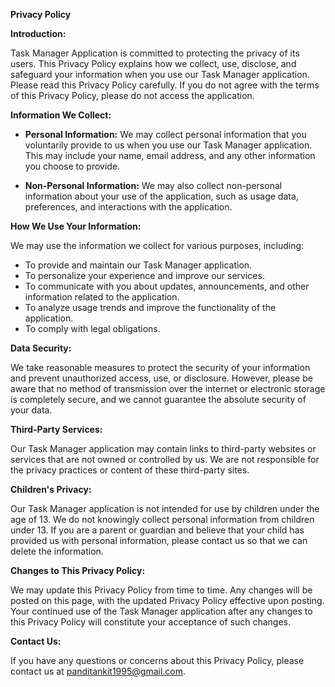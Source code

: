 **Privacy Policy**

**Introduction:**

Task Manager Application is committed to protecting the privacy of its users. This Privacy Policy explains how we collect, use, disclose, and safeguard your information when you use our Task Manager application. Please read this Privacy Policy carefully. If you do not agree with the terms of this Privacy Policy, please do not access the application.

**Information We Collect:**

- **Personal Information:** We may collect personal information that you voluntarily provide to us when you use our Task Manager application. This may include your name, email address, and any other information you choose to provide.
  
- **Non-Personal Information:** We may also collect non-personal information about your use of the application, such as usage data, preferences, and interactions with the application.

**How We Use Your Information:**

We may use the information we collect for various purposes, including:

- To provide and maintain our Task Manager application.
- To personalize your experience and improve our services.
- To communicate with you about updates, announcements, and other information related to the application.
- To analyze usage trends and improve the functionality of the application.
- To comply with legal obligations.

**Data Security:**

We take reasonable measures to protect the security of your information and prevent unauthorized access, use, or disclosure. However, please be aware that no method of transmission over the internet or electronic storage is completely secure, and we cannot guarantee the absolute security of your data.

**Third-Party Services:**

Our Task Manager application may contain links to third-party websites or services that are not owned or controlled by us. We are not responsible for the privacy practices or content of these third-party sites.

**Children's Privacy:**

Our Task Manager application is not intended for use by children under the age of 13. We do not knowingly collect personal information from children under 13. If you are a parent or guardian and believe that your child has provided us with personal information, please contact us so that we can delete the information.

**Changes to This Privacy Policy:**

We may update this Privacy Policy from time to time. Any changes will be posted on this page, with the updated Privacy Policy effective upon posting. Your continued use of the Task Manager application after any changes to this Privacy Policy will constitute your acceptance of such changes.

**Contact Us:**

If you have any questions or concerns about this Privacy Policy, please contact us at panditankit1995@gmail.com.